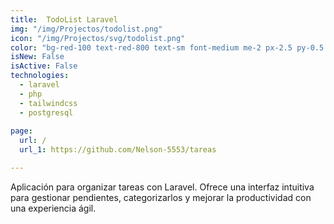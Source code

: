 ```yaml
---
title:  TodoList Laravel
img: "/img/Projectos/todolist.png"
icon: "/img/Projectos/svg/todolist.png"
color: "bg-red-100 text-red-800 text-sm font-medium me-2 px-2.5 py-0.5 rounded dark:bg-red-900 dark:text-red-300"
isNew: False
isActive: False
technologies:
  - laravel
  - php
  - tailwindcss
  - postgresql
  
page:
  url: /
  url_1: https://github.com/Nelson-5553/tareas

---
```


Aplicación para organizar tareas con Laravel. Ofrece una interfaz intuitiva para gestionar pendientes, categorizarlos y mejorar la productividad con una experiencia ágil.